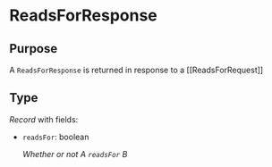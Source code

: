 # ReadsForResponse


## Purpose


<!-- --8<-- [start:purpose] -->
A `ReadsForResponse` is returned in response to a [[ReadsForRequest]]
<!-- --8<-- [end:purpose] -->

## Type


<!-- --8<-- [start:type] -->
<div class="type" markdown>

*Record* with fields:

- `readsFor`: boolean

  *Whether or not A `readsFor` B*
</div>
<!-- --8<-- [end:type] -->
